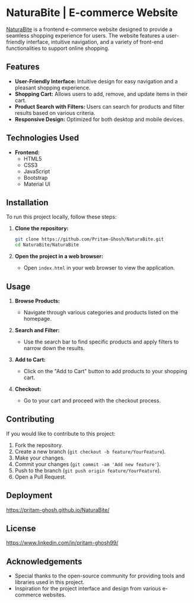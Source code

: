 # NaturaBite | E-commerce Website

[NaturaBite](https://github.com/Pritam-Ghosh/NaturaBite/tree/main/NaturaBite) is a frontend e-commerce website designed to provide a seamless shopping experience for users. The website features a user-friendly interface, intuitive navigation, and a variety of front-end functionalities to support online shopping.

## Features

- **User-Friendly Interface:** Intuitive design for easy navigation and a pleasant shopping experience.
- **Shopping Cart:** Allows users to add, remove, and update items in their cart.
- **Product Search with Filters:** Users can search for products and filter results based on various criteria.
- **Responsive Design:** Optimized for both desktop and mobile devices.

## Technologies Used

- **Frontend:**
  - HTML5
  - CSS3
  - JavaScript
  - Bootstrap
  - Material UI

## Installation

To run this project locally, follow these steps:

1. **Clone the repository:**

    ```bash
    git clone https://github.com/Pritam-Ghosh/NaturaBite.git
    cd NaturaBite/NaturaBite
    ```

2. **Open the project in a web browser:**

    - Open `index.html` in your web browser to view the application.

## Usage

1. **Browse Products:**
   - Navigate through various categories and products listed on the homepage.

2. **Search and Filter:**
   - Use the search bar to find specific products and apply filters to narrow down the results.

3. **Add to Cart:**
   - Click on the "Add to Cart" button to add products to your shopping cart.

4. **Checkout:**
   - Go to your cart and proceed with the checkout process.

## Contributing

If you would like to contribute to this project:

1. Fork the repository.
2. Create a new branch (`git checkout -b feature/YourFeature`).
3. Make your changes.
4. Commit your changes (`git commit -am 'Add new feature'`).
5. Push to the branch (`git push origin feature/YourFeature`).
6. Open a Pull Request.

## Deployment
https://pritam-ghosh.github.io/NaturaBite/

## License

https://www.linkedin.com/in/pritam-ghosh99/

## Acknowledgements

- Special thanks to the open-source community for providing tools and libraries used in this project.
- Inspiration for the project interface and design from various e-commerce websites.

